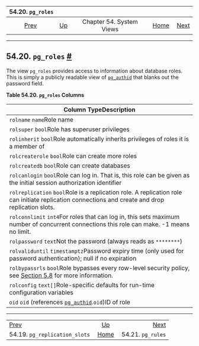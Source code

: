 

|                           54.20. `pg_roles`                           |                                             |                          |                                                       |                                               |
| :-------------------------------------------------------------------: | :------------------------------------------ | :----------------------: | ----------------------------------------------------: | --------------------------------------------: |
| [Prev](view-pg-replication-slots.html "54.19. pg_replication_slots")  | [Up](views.html "Chapter 54. System Views") | Chapter 54. System Views | [Home](index.html "PostgreSQL 17devel Documentation") |  [Next](view-pg-rules.html "54.21. pg_rules") |

***

## 54.20. `pg_roles` [#](#VIEW-PG-ROLES)

The view `pg_roles` provides access to information about database roles. This is simply a publicly readable view of [`pg_authid`](catalog-pg-authid.html "53.8. pg_authid") that blanks out the password field.

**Table 54.20. `pg_roles` Columns**

| Column TypeDescription                                                                                                                                         |
| -------------------------------------------------------------------------------------------------------------------------------------------------------------- |
| `rolname` `name`Role name                                                                                                                                      |
| `rolsuper` `bool`Role has superuser privileges                                                                                                                 |
| `rolinherit` `bool`Role automatically inherits privileges of roles it is a member of                                                                           |
| `rolcreaterole` `bool`Role can create more roles                                                                                                               |
| `rolcreatedb` `bool`Role can create databases                                                                                                                  |
| `rolcanlogin` `bool`Role can log in. That is, this role can be given as the initial session authorization identifier                                           |
| `rolreplication` `bool`Role is a replication role. A replication role can initiate replication connections and create and drop replication slots.              |
| `rolconnlimit` `int4`For roles that can log in, this sets maximum number of concurrent connections this role can make. -1 means no limit.                      |
| `rolpassword` `text`Not the password (always reads as `********`)                                                                                              |
| `rolvaliduntil` `timestamptz`Password expiry time (only used for password authentication); null if no expiration                                               |
| `rolbypassrls` `bool`Role bypasses every row-level security policy, see [Section 5.8](ddl-rowsecurity.html "5.8. Row Security Policies") for more information. |
| `rolconfig` `text[]`Role-specific defaults for run-time configuration variables                                                                                |
| `oid` `oid` (references [`pg_authid`](catalog-pg-authid.html "53.8. pg_authid").`oid`)ID of role                                                               |

***

|                                                                       |                                                       |                                               |
| :-------------------------------------------------------------------- | :---------------------------------------------------: | --------------------------------------------: |
| [Prev](view-pg-replication-slots.html "54.19. pg_replication_slots")  |      [Up](views.html "Chapter 54. System Views")      |  [Next](view-pg-rules.html "54.21. pg_rules") |
| 54.19. `pg_replication_slots`                                         | [Home](index.html "PostgreSQL 17devel Documentation") |                             54.21. `pg_rules` |
